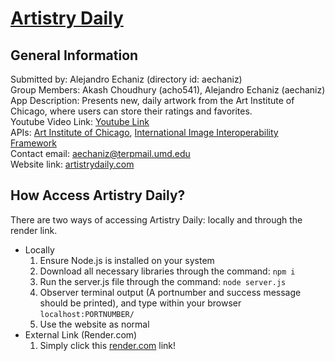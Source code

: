 # [Artistry Daily](https://cmsc335-final-bzma.onrender.com)

## General Information
Submitted by: Alejandro Echaniz (directory id: aechaniz)  
Group Members: Akash Choudhury (acho541), Alejandro Echaniz (aechaniz)  
App Description: Presents new, daily artwork from the Art Institute of Chicago, 
where users can store their ratings and favorites.  
Youtube Video Link: [Youtube Link](https://youtu.be/8laTPJbXV-4)  
APIs: [Art Institute of Chicago](https://api.artic.edu/docs/#collections), [International Image Interoperability Framework](https://iiif.io/api/image/2.0/)  
Contact email: aechaniz@terpmail.umd.edu  
Website link: [artistrydaily.com](https://cmsc335-final-bzma.onrender.com)

## How Access Artistry Daily?
There are two ways of accessing Artistry Daily: locally and through the render
link.  
- Locally
    1. Ensure Node.js is installed on your system
    2. Download all necessary libraries through the command: `npm i`
    3. Run the server.js file through the command: `node server.js`
    4. Observer terminal output (A portnumber and success message should be 
    printed), and type within your browser `localhost:PORTNUMBER/`
    5. Use the website as normal
- External Link (Render.com)
    1. Simply click this  [render.com](https://cmsc335-final-bzma.onrender.com) 
    link!
